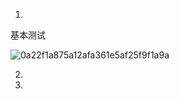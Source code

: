 1.

基本测试

![0a22f1a875a12afa361e5af25f9f1a9a](https://github.com/user-attachments/assets/8783338f-4c6f-472a-97fa-f8e764127c6b)

2.
3.
